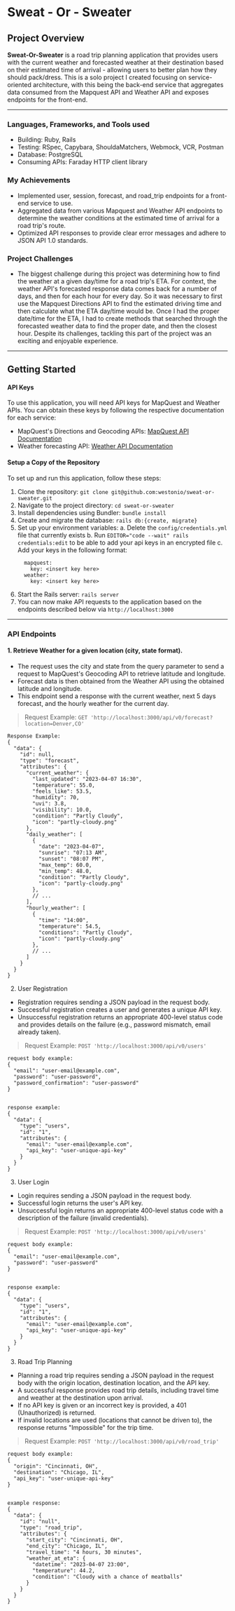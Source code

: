 # Sweat - Or - Sweater

## Project Overview
**Sweat-Or-Sweater** is a road trip planning application that provides users with the current weather and forecasted weather at their destination based on their estimated time of arrival - allowing users to better plan how they should pack/dress. This is a solo project I created focusing on service-oriented architecture, with this being the back-end service that aggregates data consumed from the Mapquest API and Weather API and exposes endpoints for the front-end.

--- 

### Languages, Frameworks, and Tools used
- Building: Ruby, Rails
- Testing: RSpec, Capybara, ShouldaMatchers, Webmock, VCR, Postman
- Database: PostgreSQL
- Consuming APIs: Faraday HTTP client library

### My Achievements
- Implemented user, session, forecast, and road_trip endpoints for a front-end service to use.
- Aggregated data from various Mapquest and Weather API endpoints to determine the weather conditions at the estimated time of arrival for a road trip's route.
- Optimized API responses to provide clear error messages and adhere to JSON API 1.0 standards.

### Project Challenges
- The biggest challenge during this project was determining how to find the weather at a given day/time for a road trip's ETA. For context, the weather API's forecasted response data comes back for a number of days, and then for each hour for every day. So it was necessary to first use the Mapquest Directions API to find the estimated driving time and then calculate what the ETA day/time would be. Once I had the proper date/time for the ETA, I had to create methods that searched through the forecasted weather data to find the proper date, and then the closest hour. Despite its challenges, tackling this part of the project was an exciting and enjoyable experience.

---

## Getting Started
#### API Keys
To use this application, you will need API keys for MapQuest and Weather APIs. You can obtain these keys by following the respective documentation for each service:
- MapQuest's Directions and Geocoding APIs: [MapQuest API Documentation](https://developer.mapquest.com/documentation/)
- Weather forecasting API: [Weather API Documentation](https://www.weatherapi.com/docs)

#### Setup a Copy of the Repository
To set up and run this application, follow these steps:
1. Clone the repository: `git clone git@github.com:westonio/sweat-or-sweater.git`
2. Navigate to the project directory: `cd sweat-or-sweater`
3. Install dependencies using Bundler: `bundle install`
4. Create and migrate the database: `rails db:{create, migrate}`
5. Set up your environment variables:
  a. Delete the `config/credentials.yml ` file that currently exists
  b. Run  `EDITOR="code --wait" rails credentials:edit` to be able to add your api keys in an encrypted file
  c. Add your keys in the following format:
    ```
      mapquest:
        key: <insert key here>
      weather:
        key: <insert key here>
    ```   
6. Start the Rails server: `rails server`
7. You can now make API requests to the application based on the endpoints described below via `http://localhost:3000`


---

### API Endpoints
#### 1. Retrieve Weather for a given location (city, state format). 
- The request uses the city and state from the query parameter to send a request to MapQuest's Geocoding API to retrieve latitude and longitude.
- Forecast data is then obtained from the Weather API using the obtained latitude and longitude.
- This endpoint send a response with the current weather, next 5 days forecast, and the hourly weather for the current day.
> Request Example: `GET 'http://localhost:3000/api/v0/forecast?location=Denver,CO'`
  ```
Response Example:
  {
    "data": {
      "id": null,
      "type": "forecast",
      "attributes": {
        "current_weather": {
          "last_updated": "2023-04-07 16:30",
          "temperature": 55.0,
          "feels_like": 53.5,
          "humidity": 70,
          "uvi": 3.8,
          "visibility": 10.0,
          "condition": "Partly Cloudy",
          "icon": "partly-cloudy.png"
        },
        "daily_weather": [
          {
            "date": "2023-04-07",
            "sunrise": "07:13 AM",
            "sunset": "08:07 PM",
            "max_temp": 60.0,
            "min_temp": 48.0,
            "condition": "Partly Cloudy",
            "icon": "partly-cloudy.png"
          },
          // ...
        ],
        "hourly_weather": [
          {
            "time": "14:00",
            "temperature": 54.5,
            "conditions": "Partly Cloudy",
            "icon": "partly-cloudy.png"
          },
          // ...
        ]
      }
    }
  }
  ```
2. User Registration
- Registration requires sending a JSON payload in the request body.
- Successful registration creates a user and generates a unique API key.
- Unsuccessful registration returns an appropriate 400-level status code and provides details on the failure (e.g., password mismatch, email already taken).
> Request Example: `POST 'http://localhost:3000/api/v0/users'`
```
request body example:
{
  "email": "user-email@example.com",
  "password": "user-password",
  "password_confirmation": "user-password"
}


response example:
{
  "data": {
    "type": "users",
    "id": "1",
    "attributes": {
      "email": "user-email@example.com",
      "api_key": "user-unique-api-key"
    }
  }
}

```

3. User Login
- Login requires sending a JSON payload in the request body.
- Successful login returns the user's API key.
- Unsuccessful login returns an appropriate 400-level status code with a description of the failure (invalid credentials).
> Request Example: `POST 'http://localhost:3000/api/v0/users'`
```
request body example:
{
  "email": "user-email@example.com",
  "password": "user-password"
}


response example:
{
  "data": {
    "type": "users",
    "id": "1",
    "attributes": {
      "email": "user-email@example.com",
      "api_key": "user-unique-api-key"
    }
  }
}
```

3. Road Trip Planning
- Planning a road trip requires sending a JSON payload in the request body with the origin location, destination location, and the API key.
- A successful response provides road trip details, including travel time and weather at the destination upon arrival.
- If no API key is given or an incorrect key is provided, a 401 (Unauthorized) is returned.
- If invalid locations are used (locations that cannot be driven to), the response returns "Impossible" for the trip time.
  
> Request Example: `POST 'http://localhost:3000/api/v0/road_trip'`
```
request body example:
{
  "origin": "Cincinnati, OH",
  "destination": "Chicago, IL",
  "api_key": "user-unique-api-key"
}


example response:
{
  "data": {
    "id": "null",
    "type": "road_trip",
    "attributes": {
      "start_city": "Cincinnati, OH",
      "end_city": "Chicago, IL",
      "travel_time": "4 hours, 30 minutes",
      "weather_at_eta": {
        "datetime": "2023-04-07 23:00",
        "temperature": 44.2,
        "condition": "Cloudy with a chance of meatballs"
      }
    }
  }
}
```
